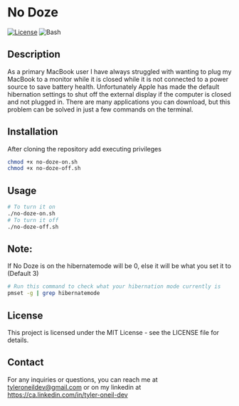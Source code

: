 # No Doze

[![License](https://img.shields.io/badge/License-MIT-blue.svg)](https://opensource.org/licenses/MIT)
![Bash](https://img.shields.io/badge/Shell_Script-121011?style=for-the-badge&logo=gnu-bash&logoColor=white)

## Description

As a primary MacBook user I have always struggled with wanting to plug my MacBook to a monitor while it is closed while it is not connected to a power source to save battery health. Unfortunately Apple has made the default hibernation settings to shut off the external display if the computer is closed and not plugged in. There are many applications you can download, but this problem can be solved in just a few commands on the terminal.

## Installation

After cloning the repository add executing privileges

```bash
chmod +x no-doze-on.sh
chmod +x no-doze-off.sh
```

## Usage

```bash
# To turn it on
./no-doze-on.sh
# To turn it off
./no-doze-off.sh
```

## Note:

If No Doze is on the hibernatemode will be 0, else it will be what you set it to (Default 3)

```bash
# Run this command to check what your hibernation mode currently is
pmset -g | grep hibernatemode
```

## License

This project is licensed under the MIT License - see the LICENSE file for details.

## Contact

For any inquiries or questions, you can reach me at tyleroneildev@gmail.com
or on my linkedin at https://ca.linkedin.com/in/tyler-oneil-dev
